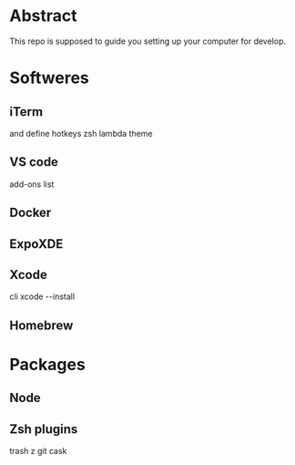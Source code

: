 # Abstract
This repo is supposed to guide you setting up your computer for develop. 

# Softweres 
## iTerm 
and define hotkeys 
zsh 
lambda theme 

## VS code 
add-ons list 

## Docker

## ExpoXDE

## Xcode
cli xcode --install

## Homebrew


# Packages 

## Node

## Zsh plugins
trash
z 
git 
cask

